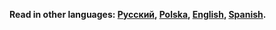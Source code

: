 **Read in other languages: [Русский](README.md), [Polska](README.pl.md),
[English](README.en.md), [Spanish](README.es.md).**




